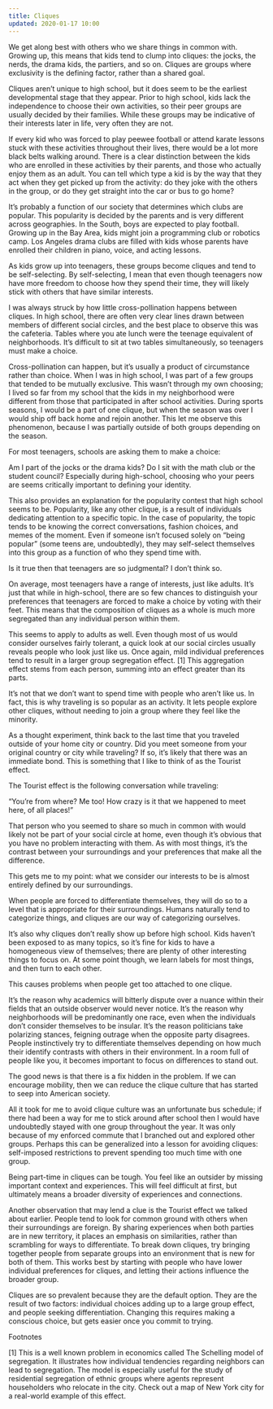 ```yaml
---
title: Cliques
updated: 2020-01-17 10:00
---
```


We get along best with others who we share things in common with. Growing up, this means that kids tend to clump into cliques: the jocks, the nerds, the drama kids, the partiers, and so on. Cliques are groups where exclusivity is the defining factor, rather than a shared goal.

Cliques aren’t unique to high school, but it does seem to be the earliest developmental stage that they appear. Prior to high school, kids lack the independence to choose their own activities, so their peer groups are usually decided by their families. While these groups may be indicative of their interests later in life, very often they are not. 

If every kid who was forced to play peewee football or attend karate lessons stuck with these activities throughout their lives, there would be a lot more black belts walking around. There is a clear distinction between the kids who are enrolled in these activities by their parents, and those who actually enjoy them as an adult. You can tell which type a kid is by the way that they act when they get picked up from the activity: do they joke with the others in the group, or do they get straight into the car or bus to go home? 

It’s probably a function of our society that determines which clubs are popular. This popularity is decided by the parents and is very different across geographies. In the South, boys are expected to play football. Growing up in the Bay Area, kids might join a programming club or robotics camp. Los Angeles drama clubs are filled with kids whose parents have enrolled their children in piano, voice, and acting lessons. 

As kids grow up into teenagers, these groups become cliques and tend to be self-selecting. By self-selecting, I mean that even though teenagers now have more freedom to choose how they spend their time, they will likely stick with others that have similar interests. 

I was always struck by how little cross-pollination happens between cliques. In high school, there are often very clear lines drawn between members of different social circles, and the best place to observe this was the cafeteria. Tables where you ate lunch were the teenage equivalent of neighborhoods. It’s difficult to sit at two tables simultaneously, so teenagers must make a choice. 

Cross-pollination can happen, but it’s usually a product of circumstance rather than choice. When I was in high school, I was part of a few groups that tended to be mutually exclusive. This wasn’t through my own choosing; I lived so far from my school that the kids in my neighborhood were different from those that participated in after school activities. During sports seasons, I would be a part of one clique, but when the season was over I would ship off back home and rejoin another. This let me observe this phenomenon, because I was partially outside of both groups depending on the season. 

For most teenagers, schools are asking them to make a choice:

Am I part of the jocks or the drama kids? Do I sit with the math club or the student council? Especially during high-school, choosing who your peers are seems critically important to defining your identity.

This also provides an explanation for the popularity contest that high school seems to be. Popularity, like any other clique, is a result of individuals dedicating attention to a specific topic. In the case of popularity, the topic tends to be knowing the correct conversations, fashion choices, and memes of the moment. Even if someone isn’t focused solely on “being popular” (some teens are, undoubtedly), they may self-select themselves into this group as a function of who they spend time with. 

Is it true then that teenagers are so judgmental? I don’t think so. 

On average, most teenagers have a range of interests, just like adults. It’s just that while in high-school, there are so few chances to distinguish your preferences that teenagers are forced to make a choice by voting with their feet. This means that the composition of cliques as a whole is much more segregated than any individual person within them. 

This seems to apply to adults as well. Even though most of us would consider ourselves fairly tolerant, a quick look at our social circles usually reveals people who look just like us. Once again, mild individual preferences tend to result in a larger group segregation effect. [1] This aggregation effect stems from each person, summing into an effect greater than its parts. 

It’s not that we don’t want to spend time with people who aren’t like us. In fact, this is why traveling is so popular as an activity. It lets people explore other cliques, without needing to join a group where they feel like the minority. 

As a thought experiment, think back to the last time that you traveled outside of your home city or country. Did you meet someone from your original country or city while traveling? If so, it’s likely that there was an immediate bond. This is something that I like to think of as the Tourist effect. 

The Tourist effect is the following conversation while traveling: 

“You’re from where? Me too! How crazy is it that we happened to meet here, of all places!”

That person who you seemed to share so much in common with would likely not be part of your social circle at home, even though it’s obvious that you have no problem interacting with them. As with most things, it’s the contrast between your surroundings and your preferences that make all the difference. 

This gets me to my point: what we consider our interests to be is almost entirely defined by our surroundings.

When people are forced to differentiate themselves, they will do so to a level that is appropriate for their surroundings. Humans naturally tend to categorize things, and cliques are our way of categorizing ourselves.

It’s also why cliques don’t really show up before high school. Kids haven’t been exposed to as many topics, so it’s fine for kids to have a homogeneous view of themselves; there are plenty of other interesting things to focus on. At some point though, we learn labels for most things, and then turn to each other. 

This causes problems when people get too attached to one clique. 

It’s the reason why academics will bitterly dispute over a nuance within their fields that an outside observer would never notice. It’s the reason why neighborhoods will be predominantly one race, even when the individuals don’t consider themselves to be insular. It’s the reason politicians take polarizing stances, feigning outrage when the opposite party disagrees.  People instinctively try to differentiate themselves depending on how much their identify contrasts with others in their environment. In a room full of people like you, it becomes important to focus on differences to stand out. 

The good news is that there is a fix hidden in the problem. If we can encourage mobility, then we can reduce the clique culture that has started to seep into American society. 

All it took for me to avoid clique culture was an unfortunate bus schedule; if there had been a way for me to stick around after school then I would have undoubtedly stayed with one group throughout the year. It was only because of my enforced commute that I branched out and explored other groups. Perhaps this can be generalized into a lesson for avoiding cliques: self-imposed restrictions to prevent spending too much time with one group. 

Being part-time in cliques can be tough. You feel like an outsider by missing important context and experiences. This will feel difficult at first, but ultimately means a broader diversity of experiences and connections.

Another observation that may lend a clue is the Tourist effect we talked about earlier. People tend to look for common ground with others when their surroundings are foreign. By sharing experiences when both parties are in new territory, it places an emphasis on similarities, rather than scrambling for ways to differentiate. To break down cliques, try bringing together people from separate groups into an environment that is new for both of them. This works best by starting with people who have lower individual preferences for cliques, and letting their actions influence the broader group. 

Cliques are so prevalent because they are the default option. They are the result of two factors: individual choices adding up to a large group effect, and people seeking differentiation. Changing this requires making a conscious choice, but gets easier once you commit to trying. 

<div class="divider"></div>

Footnotes

[1] This is a well known problem in economics called The Schelling model of segregation. It illustrates how individual tendencies regarding neighbors can lead to segregation. The model is especially useful for the study of residential segregation of ethnic groups where agents represent householders who relocate in the city. Check out a map of New York city for a real-world example of this effect. 
